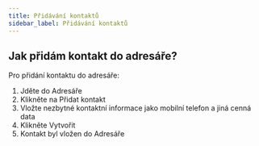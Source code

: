 ```yaml
---
title: Přidávání kontaktů
sidebar_label: Přidávání kontaktů
---
```


## Jak přidám kontakt do adresáře?
Pro přidání kontaktu do adresáře:
1.	Jděte do Adresáře
2.	Klikněte na Přidat kontakt
3.	Vložte nezbytné kontaktní informace jako mobilní telefon a jiná cenná data
4.	Klikněte Vytvořit
5.	Kontakt byl vložen do Adresáře
